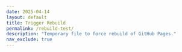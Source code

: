 ```yaml
---
date: 2025-04-14
layout: default
title: Trigger Rebuild
permalink: /rebuild-test/
description: "Temporary file to force rebuild of GitHub Pages."
nav_exclude: true
---
```


<!-- This is a temporary file to trigger GitHub Pages rebuild. -->
